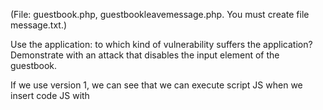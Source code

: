(File: guestbook.php, guestbookleavemessage.php. You must create file message.txt.)

Use the application: to which kind of vulnerability suffers the application? Demonstrate with an attack that disables the input element of the guestbook.

If we use version 1, we can see that we can execute script JS when we insert code JS with <script> tags. For example, we can insert:
```
<script>document.cookie</script>
```
So when the php engine build the stored message, we can see in a message the client's cookies.
![show cookie with XSS attack](https://i.imgur.com/ErYqIFd.png)
Mention 2 ways in which this attack could be prevented and implement them in 2 versions of guestbook: guestbookA.php and guestbookB.php.

